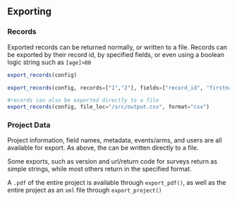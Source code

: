 
<a id='Exporting-1'></a>

## Exporting


<a id='Records-1'></a>

### Records


Exported records can be returned normally, or written to a file. Records can be exported by their record id, by specified fields, or even using a boolean logic string such as `[age]>80`


```julia
export_records(config)

export_records(config, records=["1","2"], fields=["record_id", "firstname"], filterLogic="[age]>80")

#records can also be exported directly to a file
export_records(config, file_loc="/src/output.csv", format="csv")
```


<a id='Project-Data-1'></a>

### Project Data


Project information, field names, metadata, events/arms, and users are all available for export. As above, the can be written directly to a file.


Some exports, such as version and url/return code for surveys return as simple strings, while most others return in the specified format.


A `.pdf` of the entire project is available through `export_pdf()`, as well as the entire project as an `xml` file through `export_project()`

